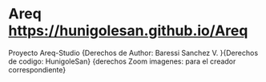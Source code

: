 # Areq https://hunigolesan.github.io/Areq
Proyecto Areq-Studio {Derechos de Author: Baressi Sanchez V. }{Derechos de codigo: HunigoleSan} {derechos Zoom imagenes: para el creador correspondiente}
